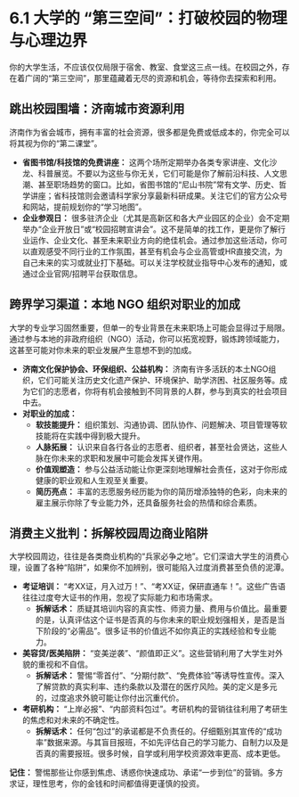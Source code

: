 # **6.1 大学的 “第三空间”：打破校园的物理与心理边界**

你的大学生活，不应该仅仅局限于宿舍、教室、食堂这三点一线。在校园之外，存在着广阔的“第三空间”，那里蕴藏着无尽的资源和机会，等待你去探索和利用。

## **跳出校园围墙：济南城市资源利用**

济南作为省会城市，拥有丰富的社会资源，很多都是免费或低成本的，你完全可以将其视为你的“第二课堂”。

* **省图书馆/科技馆的免费讲座：** 这两个场所定期举办各类专家讲座、文化沙龙、科普展览。不要以为这些与你无关，它们可能是你了解前沿科技、人文思潮、甚至职场趋势的窗口。比如，省图书馆的“尼山书院”常有文学、历史、哲学讲座；省科技馆则会邀请科学家分享最新科研成果。关注它们的官方公众号和网站，提前规划你的“学习地图”。
* **企业参观日：** 很多驻济企业（尤其是高新区和各大产业园区的企业）会不定期举办“企业开放日”或“校园招聘宣讲会”。这不是简单的找工作，更是你了解行业运作、企业文化、甚至未来职业方向的绝佳机会。通过参加这些活动，你可以直观感受不同行业的工作氛围，甚至有机会与企业高管或HR直接交流，为自己未来的实习或就业打下基础。可以关注学校就业指导中心发布的通知，或通过企业官网/招聘平台获取信息。

## **跨界学习渠道：本地 NGO 组织对职业的加成**

大学的专业学习固然重要，但单一的专业背景在未来职场上可能会显得过于局限。通过参与本地的非政府组织（NGO）活动，你可以拓宽视野，锻炼跨领域能力，这甚至可能对你未来的职业发展产生意想不到的加成。

* **济南文化保护协会、环保组织、公益机构：** 济南有许多活跃的本土NGO组织，它们可能关注历史文化遗产保护、环境保护、助学济困、社区服务等。成为它们的志愿者，你将有机会接触到不同背景的人群，参与到真实的社会项目中去。
* **对职业的加成：**
  * **软技能提升：** 组织策划、沟通协调、团队协作、问题解决、项目管理等软技能将在实践中得到极大提升。
  * **人脉拓展：** 认识来自各行各业的志愿者、组织者，甚至社会贤达，这些人脉在你未来的求职和发展中可能会发挥关键作用。
  * **价值观塑造：** 参与公益活动能让你更深刻地理解社会责任，这对于你形成健康的职业观和人生观至关重要。
  * **简历亮点：** 丰富的志愿服务经历能为你的简历增添独特的色彩，向未来的雇主展示你除了专业能力外，还具备服务社会的热情和综合素质。

## **消费主义批判：拆解校园周边商业陷阱**

大学校园周边，往往是各类商业机构的“兵家必争之地”。它们深谙大学生的消费心理，设置了各种“陷阱”，如果你不加辨别，很可能陷入过度消费甚至负债的泥潭。

* **考证培训：** “考XX证，月入过万！”、“考XX证，保研直通车！”。这些广告语往往过度夸大证书的作用，忽视了实际能力和市场需求。
  * **拆解话术：** 质疑其培训内容的真实性、师资力量、费用与价值比。最重要的是，认真评估这个证书是否真的与你未来的职业规划强相关，是否是当下阶段的“必需品”。很多证书的价值远不如你真正的实践经验和专业能力。
* **美容贷/医美陷阱：** “变美逆袭”、“颜值即正义”。这些营销利用了大学生对外貌的重视和不自信。
  * **拆解话术：** 警惕“零首付”、“分期付款”、“免费体验”等诱导性宣传。深入了解贷款的真实利率、违约条款以及潜在的医疗风险。美的定义是多元的，过度追求外貌可能让你付出沉重代价。
* **考研机构：** “上岸必报”、“内部资料包过”。考研机构的营销往往利用了考研生的焦虑和对未来的不确定性。
  * **拆解话术：** 任何“包过”的承诺都是不负责任的。仔细甄别其宣传的“成功率”数据来源。与其盲目报班，不如先评估自己的学习能力、自制力以及是否真的需要报班。很多时候，自学或利用学校资源效率更高、成本更低。

**记住：** 警惕那些让你感到焦虑、诱惑你快速成功、承诺“一步到位”的营销。多方求证，理性思考，你的金钱和时间都值得更谨慎的投资。
